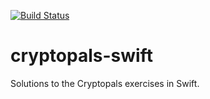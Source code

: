 [![Build Status](https://travis-ci.org/gstro/cryptopals-swift.svg?branch=master)](https://travis-ci.org/gstro/cryptopals-swift)

# cryptopals-swift
Solutions to the Cryptopals exercises in Swift.
